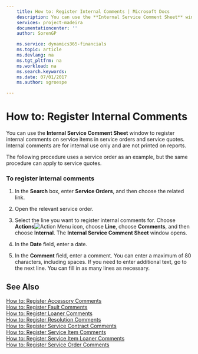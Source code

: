 ```yaml
---
    title: How to: Register Internal Comments | Microsoft Docs
    description: You can use the **Internal Service Comment Sheet** window to register internal comments on service items in service orders and service quotes. Internal comments are for internal use only and are not printed on reports.
    services: project-madeira
    documentationcenter: ''
    author: SorenGP

    ms.service: dynamics365-financials
    ms.topic: article
    ms.devlang: na
    ms.tgt_pltfrm: na
    ms.workload: na
    ms.search.keywords:
    ms.date: 07/01/2017
    ms.author: sgroespe

---
```

# How to: Register Internal Comments
You can use the **Internal Service Comment Sheet** window to register internal comments on service items in service orders and service quotes. Internal comments are for internal use only and are not printed on reports.  
  
 The following procedure uses a service order as an example, but the same procedure can apply to service quotes.  
  
### To register internal comments  
  
1.  In the **Search** box, enter **Service Orders**, and then choose the related link.  
  
2.  Open the relevant service order.  
  
3.  Select the line you want to register internal comments for. Choose **Actions**![Action Menu icon](../media/actionmenuicon.png "actionMenuIcon"), choose **Line**, choose **Comments**, and then choose **Internal**. The **Internal Service Comment Sheet** window opens.  
  
4.  In the **Date** field, enter a date.  
  
5.  In the **Comment** field, enter a comment. You can enter a maximum of 80 characters, including spaces. If you need to enter additional text, go to the next line. You can fill in as many lines as necessary.  
  
## See Also  
 [How to: Register Accessory Comments](../how-to-register-accessory-comments.md)   
 [How to: Register Fault Comments](../how-to-register-fault-comments.md)   
 [How to: Register Loaner Comments](../how-to-register-loaner-comments.md)   
 [How to: Register Resolution Comments](../how-to-register-resolution-comments.md)   
 [How to: Register Service Contract Comments](../how-to-register-service-contract-comments.md)   
 [How to: Register Service Item Comments](../how-to-register-service-item-comments.md)   
 [How to: Register Service Item Loaner Comments](../how-to-register-service-item-loaner-comments.md)   
 [How to: Register Service Order Comments](../how-to-register-service-order-comments.md)